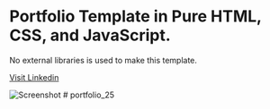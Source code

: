 # Portfolio Template in Pure HTML, CSS, and JavaScript.
No external libraries is used to make this template.

[Visit Linkedin](https://www.linkedin.com/in/aacismaharjan/)


![Screenshot](./images/screenshot.png)
#   p o r t f o l i o _ 2 5  
 